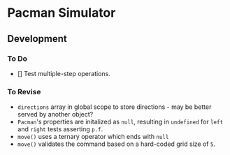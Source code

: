 # Pacman Simulator

## Development

### To Do

- [] Test multiple-step operations.

### To Revise

- `directions` array in global scope to store directions - may be better served by another object?
- `Pacman`'s properties are initalized as `null`, resulting in `undefined` for `left` and `right` tests asserting `p.f`.
- `move()` uses a ternary operator which ends with `null`
- `move()` validates the command based on a hard-coded grid size of `5`.

